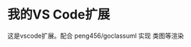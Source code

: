 # 我的VS Code扩展
这是vscode扩展。配合 peng456/goclassuml 实现 类图等渲染

<!-- 例如： -->
<!-- ![Gin UML Example](https://github.com/peng456/go-calss-uml-vs/raw/HEAD/example/gin.svg) -->



